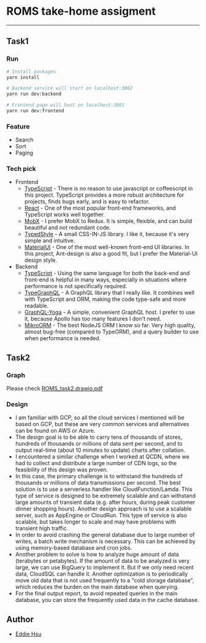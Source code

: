 # ROMS take-home assigment
---

## Task1

### Run
```bash
# Install packages
yarn install

# Backend service will start on localhost:3002
yarn run dev:backend

# Frontend page will host on localhost:3001
yarn run dev:frontend
```

### Feature
* Search
* Sort
* Paging

### Tech pick
* Frontend
  * [TypeScript](https://github.com/microsoft/TypeScript) - There is no reason to use javascript or coffeescript in this project. TypeScript provides a more robust architecture for projects, finds bugs early, and is easy to refactor.
  * [React](https://github.com/facebook/react) - One of the most popular front-end frameworks, and TypeScript works well together.
  * [MobX](https://github.com/mobxjs/mobx) - I prefer MobX to Redux. It is simple, flexible, and can build beautiful and not redundant code.
  * [TypedStyle](https://github.com/typestyle/typestyle) - A small CSS-IN-JS library. I like it, because it's very simple and intuitive.
  * [MaterialUI](https://github.com/mui/material-ui) - One of the most well-known front-end UI libraries. In this project, Ant-design is also a good fit, but I prefer the Material-UI design style.
* Backend
  * [TypeScript](https://www.typescriptlang.org/) - Using the same language for both the back-end and front-end is helpful in many ways, especially in situations where performance is not specifically required.
  * [TypeGraphQL](https://github.com/MichalLytek/type-graphql) - A GraphQL library that I really like. It combines well with TypeScript and ORM, making the code type-safe and more readable.
  * [GraphQL-Yoga](https://github.com/dotansimha/graphql-yoga) - A simple, convenient GraphQL host. I prefer to use it, because Apollo has too many features I don't need.
  * [MikroORM](https://github.com/mikro-orm/mikro-orm) - The best NodeJS ORM I know so far. Very high quality, almost bug-free (compared to TypeORM), and a query builder to use when performance is needed.

## Task2

### Graph
Please check [ROMS_task2.drawio.pdf](./ROMS_task2.drawio.pdf)

### Design
* I am familiar with GCP, so all the cloud services I mentioned will be based on GCP, but these are very common services and alternatives can be found on AWS or Azure.
* The design goal is to be able to carry tens of thousands of stores, hundreds of thousands or millions of data sent per second, and to output real-time (about 10 minutes to update) charts after collation.
* I encountered a similar challenge when I worked at QCDN, where we had to collect and distribute a large number of CDN logs, so the feasibility of this design was proven.
* In this case, the primary challenge is to withstand the hundreds of thousands or millions of data transmissions per second. The best solution is to use a serverless handler like CloudFunction/Lamda. This type of service is designed to be extremely scalable and can withstand large amounts of transient data (e.g. after hours, during peak customer dinner shopping hours). Another design approach is to use a scalable server, such as AppEngine or CloudRun. This type of service is also scalable, but takes longer to scale and may have problems with transient high traffic.
* In order to avoid crashing the general database due to large number of writes, a batch write mechanism is necessary. This can be achieved by using memory-based database and cron jobs.
* Another problem to solve is how to analyze huge amount of data (terabytes or petabytes). If the amount of data to be analyzed is very large, we can use BigQuery to implement it. But if we only need recent data, CloudSQL can handle it. Another optimization is to periodically move old data that is not used frequently to a "cold storage database", which reduces the burden on the main database when querying.
* For the final output report, to avoid repeated queries in the main database, you can store the frequently used data in the cache database.

## Author
* [Eddie Hsu](https://github.com/apolkingg8)


